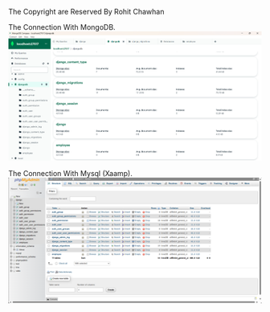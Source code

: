The Copyright are Reserved By Rohit Chawhan

The Connection With MongoDB.
![alt text](image.png)

The Connection With Mysql (Xaamp).
![alt text](image-1.png)

